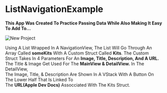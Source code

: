 # ListNavigationExample

<p><b>This App Was Created To Practice Passing Data While Also Making It Easy To Add To...</b></p>

![New Project](https://user-images.githubusercontent.com/116600945/211898483-db4d628e-4d0f-4f9f-a8a7-0bdc58687a12.png)

<p>Using A List Wrapped In A NavigationView, The List Will Go Through An Array Called <b>someKits</b>
With A Custom Struct Called <b>Kits</b>. The Custom Struct Takes In 4 Parameters For An <b>Image, Title, 
Description, And A URL.</b><br> The Title & Image Get Used For The <b>MainView & DetailView.</b>
In The DetailView,<br> The Image, Title, & Description Are Shown In A VStack With A Button On
The Lower Half That Is Linked To<br> The <b>URL(Apple Dev Docs)</b> Assocciated With The Kits Struct.</p>

